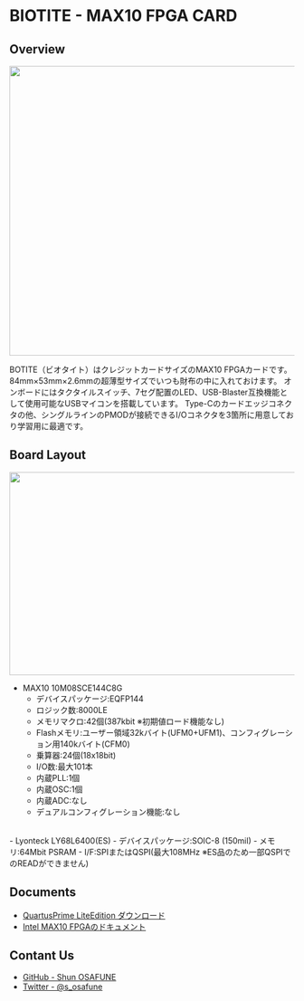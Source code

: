 BIOTITE - MAX10 FPGA CARD
=========================

Overview
--------
<img src="https://raw.githubusercontent.com/osafune/biotite/master/img/biotite_image.jpg" width="600" height="512">

BOTITE（ビオタイト）はクレジットカードサイズのMAX10 FPGAカードです。84mm×53mm×2.6mmの超薄型サイズでいつも財布の中に入れておけます。
オンボードにはタクタイルスイッチ、7セグ配置のLED、USB-Blaster互換機能として使用可能なUSBマイコンを搭載しています。
Type-Cのカードエッジコネクタの他、シングルラインのPMODが接続できるI/Oコネクタを3箇所に用意しており学習用に最適です。


Board Layout
------------
<img src="https://raw.githubusercontent.com/osafune/biotite/master/img/biotite_layout.jpg" width="608" height="359">

- MAX10 10M08SCE144C8G
	- デバイスパッケージ:EQFP144
	- ロジック数:8000LE
	- メモリマクロ:42個(387kbit ※初期値ロード機能なし)
	- Flashメモリ:ユーザー領域32kバイト(UFM0+UFM1)、コンフィグレーション用140kバイト(CFM0)
	- 乗算器:24個(18x18bit)
	- I/O数:最大101本
	- 内蔵PLL:1個
	- 内蔵OSC:1個
	- 内蔵ADC:なし
	- デュアルコンフィグレーション機能:なし
<br>
- Lyonteck LY68L6400(ES)
	- デバイスパッケージ:SOIC-8 (150mil)
	- メモリ:64Mbit PSRAM
	- I/F:SPIまたはQSPI(最大108MHz ※ES品のため一部QSPIでのREADができません)


Documents
---------
- [QuartusPrime LiteEdition ダウンロード](https://fpgasoftware.intel.com/?edition=lite)
- [Intel MAX10 FPGAのドキュメント](https://www.intel.co.jp/content/www/jp/ja/programmable/products/fpga/max-series/max-10/support.html)


Contant Us
----------
- [GitHub - Shun OSAFUNE](https://github.com/osafune)
- [Twitter - @s_osafune](https://twitter.com/s_osafune)


